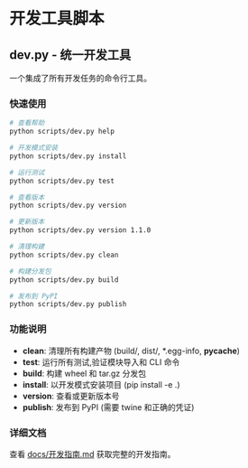 # 开发工具脚本

## dev.py - 统一开发工具

一个集成了所有开发任务的命令行工具。

### 快速使用

```bash
# 查看帮助
python scripts/dev.py help

# 开发模式安装
python scripts/dev.py install

# 运行测试
python scripts/dev.py test

# 查看版本
python scripts/dev.py version

# 更新版本
python scripts/dev.py version 1.1.0

# 清理构建
python scripts/dev.py clean

# 构建分发包
python scripts/dev.py build

# 发布到 PyPI
python scripts/dev.py publish
```

### 功能说明

- **clean**: 清理所有构建产物 (build/, dist/, *.egg-info, __pycache__)
- **test**: 运行所有测试,验证模块导入和 CLI 命令
- **build**: 构建 wheel 和 tar.gz 分发包
- **install**: 以开发模式安装项目 (pip install -e .)
- **version**: 查看或更新版本号
- **publish**: 发布到 PyPI (需要 twine 和正确的凭证)

### 详细文档

查看 [docs/开发指南.md](../docs/开发指南.md) 获取完整的开发指南。
